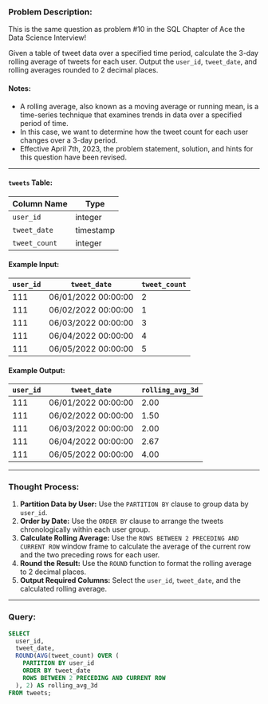 ### Problem Description:
This is the same question as problem #10 in the SQL Chapter of Ace the Data Science Interview!

Given a table of tweet data over a specified time period, calculate the 3-day rolling average of tweets for each user. Output the `user_id`, `tweet_date`, and rolling averages rounded to 2 decimal places.

#### Notes:
- A rolling average, also known as a moving average or running mean, is a time-series technique that examines trends in data over a specified period of time.
- In this case, we want to determine how the tweet count for each user changes over a 3-day period.
- Effective April 7th, 2023, the problem statement, solution, and hints for this question have been revised.

---

#### `tweets` Table:
| Column Name  | Type      |
|--------------|-----------|
| `user_id`    | integer   |
| `tweet_date` | timestamp |
| `tweet_count`| integer   |

#### Example Input:
| `user_id` | `tweet_date`           | `tweet_count` |
|-----------|------------------------|---------------|
| 111       | 06/01/2022 00:00:00   | 2             |
| 111       | 06/02/2022 00:00:00   | 1             |
| 111       | 06/03/2022 00:00:00   | 3             |
| 111       | 06/04/2022 00:00:00   | 4             |
| 111       | 06/05/2022 00:00:00   | 5             |

#### Example Output:
| `user_id` | `tweet_date`           | `rolling_avg_3d` |
|-----------|------------------------|------------------|
| 111       | 06/01/2022 00:00:00   | 2.00            |
| 111       | 06/02/2022 00:00:00   | 1.50            |
| 111       | 06/03/2022 00:00:00   | 2.00            |
| 111       | 06/04/2022 00:00:00   | 2.67            |
| 111       | 06/05/2022 00:00:00   | 4.00            |

---

### Thought Process:
1. **Partition Data by User:** Use the `PARTITION BY` clause to group data by `user_id`.
2. **Order by Date:** Use the `ORDER BY` clause to arrange the tweets chronologically within each user group.
3. **Calculate Rolling Average:** Use the `ROWS BETWEEN 2 PRECEDING AND CURRENT ROW` window frame to calculate the average of the current row and the two preceding rows for each user.
4. **Round the Result:** Use the `ROUND` function to format the rolling average to 2 decimal places.
5. **Output Required Columns:** Select the `user_id`, `tweet_date`, and the calculated rolling average.

---

### Query:
```sql
SELECT 
  user_id, 
  tweet_date,
  ROUND(AVG(tweet_count) OVER (
    PARTITION BY user_id 
    ORDER BY tweet_date
    ROWS BETWEEN 2 PRECEDING AND CURRENT ROW
  ), 2) AS rolling_avg_3d
FROM tweets;
